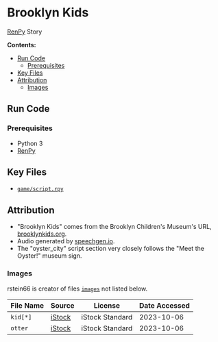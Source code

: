 # Brooklyn Kids

[RenPy](https://www.renpy.org/doc/html/) Story

**Contents:**

<!-- MarkdownTOC levels="2,3" -->

- [Run Code](#run-code)
    - [Prerequisites](#prerequisites)
- [Key Files](#key-files)
- [Attribution](#attribution)
    - [Images](#images)

<!-- /MarkdownTOC -->

## Run Code

### Prerequisites

- Python 3
- [RenPy](https://www.renpy.org/latest.html)




## Key Files

- [`game/script.rpy`](game/script.rpy)


## Attribution

- "Brooklyn Kids" comes from the Brooklyn Children's Museum's URL, [brooklynkids.org](https://www.brooklynkids.org/).
- Audio generated by [speechgen.io](https://speechgen.io/).
- The "oyster_city" script section very closely follows the "Meet the Oyster!" museum sign. 

### Images

rstein66 is creator of files [`images`](game/images) not listed below. 


| File Name | Source | License  | Date Accessed |
| --------- | -------| ---------| --------------|
| `kid[*]` | [iStock](https://www.istockphoto.com/photo/people-isolated-on-white-bakcground-gm1472610950-502918187) | iStock Standard | 2023-10-06 |
 `otter` | [iStock](https://www.istockphoto.com/photo/european-otter-lutra-lutra-6-years-old-portrait-standing-against-white-background-gm823913136-133361437) |  iStock Standard | 2023-10-06 |